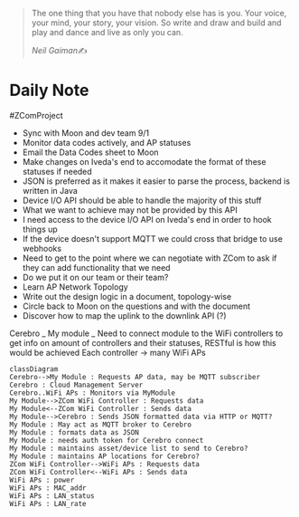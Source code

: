 > The one thing that you have that nobody else has is you. Your voice, your mind, your story, your vision. So write and draw and build and play and dance and live as only you can.
>
> <cite>Neil Gaiman</cite>✍️

# Daily Note
#ZComProject

- Sync with Moon and dev team 9/1
- Monitor data codes actively, and AP statuses
- Email the Data Codes sheet to Moon
- Make changes on Iveda's end to accomodate the format of these statuses if needed
- JSON is preferred as it makes it easier to parse the process, backend is written in Java
- Device I/O API should be able to handle the majority of this stuff
- What we want to achieve may not be provided by this API
- I need access to the device I/O API on Iveda's end in order to hook things up
- If the device doesn't support MQTT we could cross that bridge to use webhooks
- Need to get to the point where we can negotiate with ZCom to ask if they can add functionality that we need
- Do we put it on our team or their team?
- Learn AP Network Topology
- Write out the design logic in a document, topology-wise
- Circle back to Moon on the questions and with the document
- Discover how to map the uplink to the downlink API (?)

Cerebro
_
My module
_ Need to connect module to the WiFi controllers to get info on amount of controllers and their statuses, RESTful is how this would be achieved
Each controller -> many WiFi APs

```mermaid
classDiagram
Cerebro-->My Module : Requests AP data, may be MQTT subscriber
Cerebro : Cloud Management Server
Cerebro..WiFi APs : Monitors via MyModule
My Module-->ZCom WiFi Controller : Requests data
My Module<--ZCom WiFi Controller : Sends data
My Module-->Cerebro : Sends JSON formatted data via HTTP or MQTT?
My Module : May act as MQTT broker to Cerebro
My Module : formats data as JSON
My Module : needs auth token for Cerebro connect
My Module : maintains asset/device list to send to Cerebro?
My Module : maintains AP locations for Cerebro?
ZCom WiFi Controller-->WiFi APs : Requests data
ZCom WiFi Controller<--WiFi APs : Sends data
WiFi APs : power
WiFi APs : MAC_addr
WiFi APs : LAN_status
WiFi APs : LAN_rate
```

